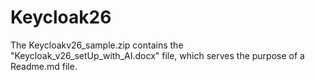 # Keycloak26
The Keycloakv26_sample.zip contains the "Keycloak_v26_setUp_with_AI.docx" file, which serves the purpose of a Readme.md file. 
